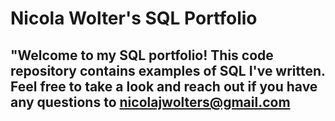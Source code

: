 # Nicola Wolter's SQL Portfolio

## "Welcome to my SQL portfolio! This code repository contains examples of SQL I've written. Feel free to take a look and reach out if you have any questions to nicolajwolters@gmail.com

